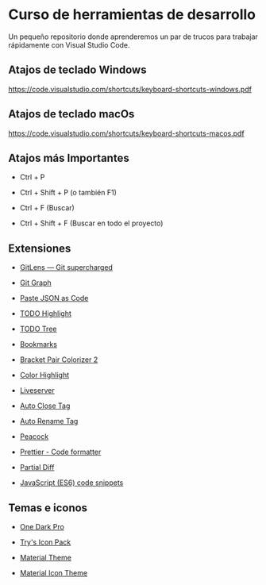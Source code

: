 # Curso de herramientas de desarrollo
Un pequeño repositorio donde aprenderemos un par de trucos para trabajar rápidamente con Visual Studio Code.

## Atajos de teclado Windows
https://code.visualstudio.com/shortcuts/keyboard-shortcuts-windows.pdf

## Atajos de teclado macOs
https://code.visualstudio.com/shortcuts/keyboard-shortcuts-macos.pdf

## Atajos más Importantes

* Ctrl + P
* Ctrl + Shift + P (o también F1)

* Ctrl + F (Buscar)
* Ctrl + Shift + F (Buscar en todo el proyecto)

## Extensiones

* [GitLens — Git supercharged](https://marketplace.visualstudio.com/items?itemName=eamodio.gitlens)

* [Git Graph](https://marketplace.visualstudio.com/items?itemName=mhutchie.git-graph)

* [Paste JSON as Code](https://marketplace.visualstudio.com/items?itemName=quicktype.quicktype)

* [TODO Highlight](https://marketplace.visualstudio.com/items?itemName=wayou.vscode-todo-highlight)

* [TODO Tree](https://marketplace.visualstudio.com/items?itemName=Gruntfuggly.todo-tree)

* [Bookmarks](https://marketplace.visualstudio.com/items?itemName=alefragnani.Bookmarks)

* [Bracket Pair Colorizer 2](https://marketplace.visualstudio.com/items?itemName=CoenraadS.bracket-pair-colorizer-2)

* [Color Highlight](https://marketplace.visualstudio.com/items?itemName=naumovs.color-highlight)

* [Liveserver](https://marketplace.visualstudio.com/items?itemName=ritwickdey.LiveServer)

* [Auto Close Tag](https://marketplace.visualstudio.com/items?itemName=formulahendry.auto-close-tag)

* [Auto Rename Tag](https://marketplace.visualstudio.com/items?itemName=formulahendry.auto-rename-tag)

* [Peacock](https://marketplace.visualstudio.com/items?itemName=johnpapa.vscode-peacock)

* [Prettier - Code formatter](https://marketplace.visualstudio.com/items?itemName=esbenp.prettier-vscode)

* [Partial Diff](https://marketplace.visualstudio.com/items?itemName=ryu1kn.partial-diff)

* [JavaScript (ES6) code snippets](https://marketplace.visualstudio.com/items?itemName=xabikos.JavaScriptSnippets)

## Temas e iconos

* [One Dark Pro](https://marketplace.visualstudio.com/items?itemName=zhuangtongfa.Material-theme)

* [Try's Icon Pack](https://marketplace.visualstudio.com/items?itemName=rafapaulin.try-material-icon-theme)

* [Material Theme](https://marketplace.visualstudio.com/items?itemName=Equinusocio.vsc-material-theme)

* [Material Icon Theme](https://marketplace.visualstudio.com/items?itemName=PKief.material-icon-theme)